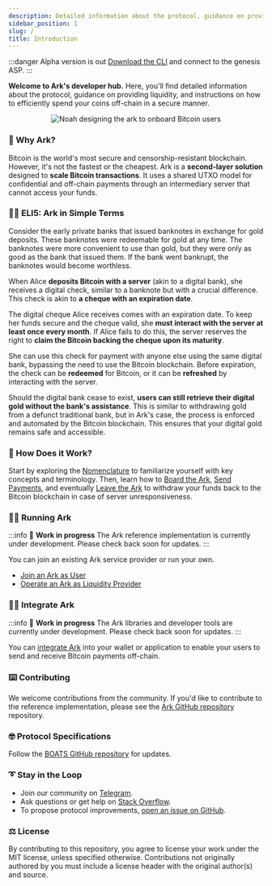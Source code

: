 ```yaml
---
description: Detailed information about the protocol, guidance on providing liquidity, and instructions on how to efficiently spend your coins off-chain in a secure manner
sidebar_position: 1
slug: /
title: Introduction
---
```


:::danger Alpha version is out
[Download the CLI](/user/ark_cli) and connect to the genesis ASP.
:::

**Welcome to Ark's developer hub.** Here, you'll find detailed information about the protocol, guidance on providing liquidity, and instructions on how to efficiently spend your coins off-chain in a secure manner.

<div align="center">
  <img src="/img/ark-banner.png" alt="Noah designing the ark to onboard Bitcoin users"/>
</div>

### 🤔 Why Ark?

Bitcoin is the world's most secure and censorship-resistant blockchain. However, it's not the fastest or the cheapest. Ark is a **second-layer solution** designed to **scale Bitcoin transactions**. It uses a shared UTXO model for confidential and off-chain payments through an intermediary server that cannot access your funds.

### 👶🏼 ELI5: Ark in Simple Terms

Consider the early private banks that issued banknotes in exchange for gold deposits. These banknotes were redeemable for gold at any time. The banknotes were more convenient to use than gold, but they were only as good as the bank that issued them. If the bank went bankrupt, the banknotes would become worthless.

When Alice **deposits Bitcoin with a server** (akin to a digital bank), she receives a digital check, similar to a banknote but with a crucial difference. This check is akin to **a cheque with an expiration date**.

The digital cheque Alice receives comes with an expiration date. To keep her funds secure and the cheque valid, she **must interact with the server at least once every month**. If Alice fails to do this, the server reserves the right to **claim the Bitcoin backing the cheque upon its maturity**.

She can use this check for payment with anyone else using the same digital bank, bypassing the need to use the Bitcoin blockchain. Before expiration, the check can be **redeemed** for Bitcoin, or it can be **refreshed** by interacting with the server.

Should the digital bank cease to exist, **users can still retrieve their digital gold without the bank's assistance**. This is similar to withdrawing gold from a defunct traditional bank, but in Ark's case, the process is enforced and automated by the Bitcoin blockchain. This ensures that your digital gold remains safe and accessible.

### 🔨 How Does it Work?

Start by exploring the [Nomenclature](/docs/learn/nomenclature.md) to familiarize yourself with key concepts and terminology. Then, learn how to [Board the Ark](/docs/learn/boarding.md), [Send Payments](/docs/learn/payments.md), and eventually [Leave the Ark](/docs/learn/leaving.md) to withdraw your funds back to the Bitcoin blockchain in case of server unresponsiveness.

### 🏃‍♀️ Running Ark

:::info
🚧 **Work in progress**
The Ark reference implementation is currently under development. Please check back soon for updates.
:::

You can join an existing Ark service provider or run your own.

- [Join an Ark as User](/user/intro.md)
- [Operate an Ark as Liquidity Provider](/provider/intro.md)

### 👩‍💻 Integrate Ark

:::info
🚧 **Work in progress**
The Ark libraries and developer tools are currently under development. Please check back soon for updates.
:::

You can [integrate Ark](/docs/developers/get-started.md) into your wallet or application to enable your users to send and receive Bitcoin payments off-chain.

### ⌨️ Contributing

We welcome contributions from the community. If you'd like to contribute to the reference implementation, please see the [Ark GitHub repository](https://github.com/ark-network/ark) repository.

### 🤓 Protocol Specifications

Follow the [BOATS GitHub repository](https://github.com/ark-network/boats) for updates.

### ➰ Stay in the Loop

- Join our community on [Telegram](https://t.me/ark_network_community).
- Ask questions or get help on [Stack Overflow](https://bitcoin.stackexchange.com/questions/tagged/ark).
- To propose protocol improvements, [open an issue on GitHub](https://github.com/ark-network/boats/issues/new).

### ⚖️ License

By contributing to this repository, you agree to license your work under the MIT license, unless specified otherwise. Contributions not originally authored by you must include a license header with the original author(s) and source.
